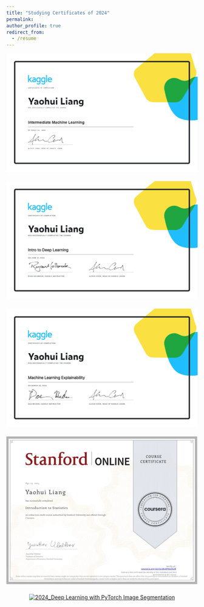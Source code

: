 ```yaml
---
title: "Studying Certificates of 2024"
permalink:
author_profile: true
redirect_from:
  - /resume
---
```



<div style="text-align: center;">
  <a href="/images/certificates/2024_Intermediate Machine Learning.png">
  <img src="/images/certificates/2024_Intermediate Machine Learning.png" alt="2024_Intermediate Machine Learning" style="width:700px; height:auto; margin-bottom: 5px;">
  </a>
</div>
<br>

<div style="text-align: center;">
  <a href="/images/certificates/2024_Intro to Deep Learning.png">
  <img src="/images/certificates/2024_Intro to Deep Learning.png" alt="2024_Intro to Deep Learning" style="width:700px; height:auto; margin-bottom: 5px;">
  </a>
</div>
<br>

<div style="text-align: center;">
  <a href="/images/certificates/2024_Machine Learning Explainability.png">
  <img src="/images/certificates/2024_Machine Learning Explainability.png" alt="2024_Machine Learning Explainability" style="width:700px; height:auto; margin-bottom: 5px;">
  </a>
</div>
<br>

<div style="text-align: center;">
  <a href="/images/certificates/2024_Introduction to Statistics_Stanford.jpg">
  <img src="/images/certificates/2024_Introduction to Statistics_Stanford.jpg" alt="2024_Introduction to Statistics_Stanford" style="width:700px; height:auto; margin-bottom: 5px;">
  </a>
</div>
<br>

<div style="text-align: center;">
  <a href="/images/certificates/2024_Deep Learning with PyTorch Image Segmentation.jpg">
  <img src="/images/certificates/2024_Deep Learning with PyTorch Image Segmentation.jpg" alt="2024_Deep Learning with PyTorch Image Segmentation" style="width:700px; height:auto; margin-bottom: 5px;">
  </a>
</div>
<br>
